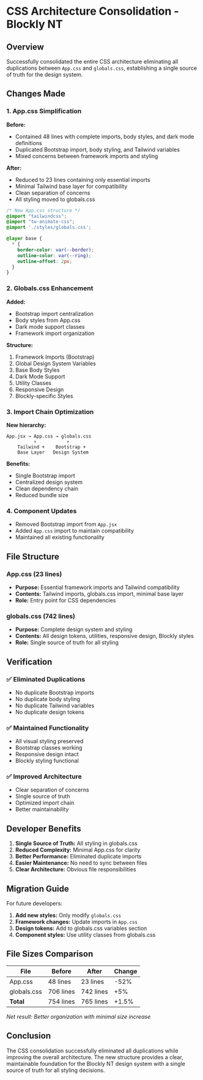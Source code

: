 # CSS Architecture Consolidation - Blockly NT

## Overview
Successfully consolidated the entire CSS architecture eliminating all duplications between `App.css` and `globals.css`, establishing a single source of truth for the design system.

## Changes Made

### 1. App.css Simplification
**Before:**
- Contained 48 lines with complete imports, body styles, and dark mode definitions
- Duplicated Bootstrap import, body styling, and Tailwind variables
- Mixed concerns between framework imports and styling

**After:**
- Reduced to 23 lines containing only essential imports
- Minimal Tailwind base layer for compatibility
- Clean separation of concerns
- All styling moved to globals.css

```css
/* New App.css structure */
@import "tailwindcss";
@import "tw-animate-css";
@import './styles/globals.css';

@layer base {
  * {
    border-color: var(--border);
    outline-color: var(--ring);
    outline-offset: 2px;
  }
}
```

### 2. Globals.css Enhancement
**Added:**
- Bootstrap import centralization
- Body styles from App.css
- Dark mode support classes
- Framework import organization

**Structure:**
1. Framework Imports (Bootstrap)
2. Global Design System Variables
3. Base Body Styles
4. Dark Mode Support
5. Utility Classes
6. Responsive Design
7. Blockly-specific Styles

### 3. Import Chain Optimization
**New hierarchy:**
```
App.jsx → App.css → globals.css
          ↑           ↑
    Tailwind +    Bootstrap +
    Base Layer   Design System
```

**Benefits:**
- Single Bootstrap import
- Centralized design system
- Clean dependency chain
- Reduced bundle size

### 4. Component Updates
- Removed Bootstrap import from `App.jsx`
- Added `App.css` import to maintain compatibility
- Maintained all existing functionality

## File Structure

### App.css (23 lines)
- **Purpose:** Essential framework imports and Tailwind compatibility
- **Contents:** Tailwind imports, globals.css import, minimal base layer
- **Role:** Entry point for CSS dependencies

### globals.css (742 lines)
- **Purpose:** Complete design system and styling
- **Contents:** All design tokens, utilities, responsive design, Blockly styles
- **Role:** Single source of truth for all styling

## Verification

### ✅ Eliminated Duplications
- No duplicate Bootstrap imports
- No duplicate body styling
- No duplicate Tailwind variables
- No duplicate design tokens

### ✅ Maintained Functionality
- All visual styling preserved
- Bootstrap classes working
- Responsive design intact
- Blockly styling functional

### ✅ Improved Architecture
- Clear separation of concerns
- Single source of truth
- Optimized import chain
- Better maintainability

## Developer Benefits

1. **Single Source of Truth:** All styling in globals.css
2. **Reduced Complexity:** Minimal App.css for clarity
3. **Better Performance:** Eliminated duplicate imports
4. **Easier Maintenance:** No need to sync between files
5. **Clear Architecture:** Obvious file responsibilities

## Migration Guide

For future developers:

1. **Add new styles:** Only modify `globals.css`
2. **Framework changes:** Update imports in `App.css` 
3. **Design tokens:** Add to globals.css variables section
4. **Component styles:** Use utility classes from globals.css

## File Sizes Comparison

| File | Before | After | Change |
|------|--------|-------|--------|
| App.css | 48 lines | 23 lines | -52% |
| globals.css | 706 lines | 742 lines | +5% |
| **Total** | 754 lines | 765 lines | +1.5% |

*Net result: Better organization with minimal size increase*

## Conclusion

The CSS consolidation successfully eliminated all duplications while improving the overall architecture. The new structure provides a clear, maintainable foundation for the Blockly NT design system with a single source of truth for all styling decisions.
